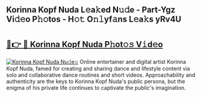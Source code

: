 ## Korinna Kopf Nuda L𝚎a𝚔ed N𝚞𝚍e - Part-Ygz Vi𝚍𝚎o P𝚑𝚘tos - H𝚘𝚝 O𝚗𝚕yf𝚊ns L𝚎a𝚔s yRv4U

# <h2><a href="http://kfcw0d.oniu.top/?m=Korinna+Kopf+Nuda">🔗👉 🔴 Korinna Kopf Nuda P𝚑ot𝚘𝚜 V𝚒d𝚎o</a></h2>

[![Korinna Kopf Nuda Nu𝚍e𝚜](https://i.imgur.com/0qMVB7G.gif)](http://kfcw0d.oniu.top/?m=Korinna+Kopf+Nuda)
Online entertainer and digital artist Korinna Kopf Nuda, famed for creating and sharing dance and lifestyle content via solo and collaborative dance routines and short videos. Approachability and authenticity are the keys to Korinna Kopf Nuda's public persona, but the enigma of his private life continues to captivate the public's imagination.  
